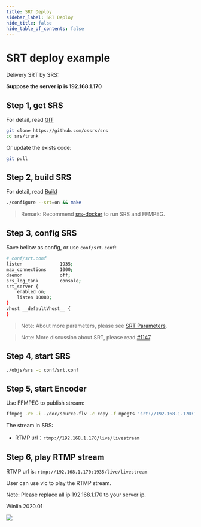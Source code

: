 ```yaml
---
title: SRT Deploy
sidebar_label: SRT Deploy
hide_title: false
hide_table_of_contents: false
---
```


# SRT deploy example

Delivery SRT by SRS:

**Suppose the server ip is 192.168.1.170**

## Step 1, get SRS

For detail, read [GIT](./git.md)

```bash
git clone https://github.com/ossrs/srs
cd srs/trunk
```

Or update the exists code:

```bash
git pull
```

## Step 2, build SRS

For detail, read [Build](./install.md)

```bash
./configure --srt=on && make
```

> Remark: Recommend [srs-docker](https://github.com/ossrs/srs/issues/1147#issuecomment-577951899) to run SRS and FFMPEG.

## Step 3, config SRS

Save bellow as config, or use `conf/srt.conf`:

```bash
# conf/srt.conf
listen              1935;
max_connections     1000;
daemon              off;
srs_log_tank        console;
srt_server {
    enabled on;
    listen 10080;
}
vhost __defaultVhost__ {
}
```

> Note: About more parameters, please see [SRT Parameters](./srt-params.md).

> Note: More discussion about SRT, please read [#1147](https://github.com/ossrs/srs/issues/1147#issuecomment-577469119).

## Step 4, start SRS

```bash
./objs/srs -c conf/srt.conf
```

## Step 5, start Encoder

Use FFMPEG to publish stream:

```bash
ffmpeg -re -i ./doc/source.flv -c copy -f mpegts 'srt://192.168.1.170:10080?streamid=#!::r=live/livestream,m=publish'
```

The stream in SRS:
* RTMP url：`rtmp://192.168.1.170/live/livestream`

## Step 6, play RTMP stream

RTMP url is: `rtmp://192.168.1.170:1935/live/livestream`

User can use vlc to play the RTMP stream.

Note: Please replace all ip 192.168.1.170 to your server ip.

Winlin 2020.01

![](https://ossrs.net/gif/v1/sls.gif?site=ossrs.io&path=/lts/doc/en/v4/sample-srt)



